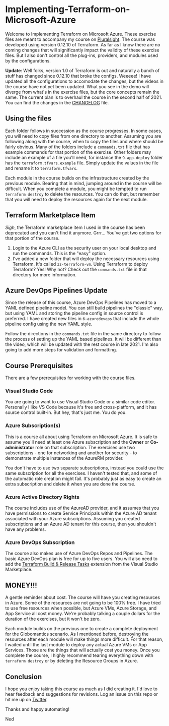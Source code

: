 # Implementing-Terraform-on-Microsoft-Azure

Welcome to Implementing Terraform on Microsoft Azure. These exercise files are meant to accompany my course on [Pluralsight](https://app.pluralsight.com/library/courses/implementing-terraform-microsoft-azure/).  The course was developed using version 0.12.10 of Terraform.  As far as I know there are no coming changes that will significantly impact the validity of these exercise files.  But I also don't control all the plug-ins, providers, and modules used by the configurations.

**Update**: Well folks, version 1.0 of Terraform is out and naturally a bunch of stuff has changed since 0.12.10 that broke the configs. Weeeee! I have updated all the configurations to accomodate the changes, but the videos in the course have not yet been updated. What you see in the demo will diverge from what's in the exercise files, but the core concepts remain the same. The current plan is to overhaul the course in the second half of 2021. You can find the changes in the [CHANGELOG](./CHANGELOG.md) file.

## Using the files

Each folder follows in succession as the course progresses. In some cases, you will need to copy files from one directory to another. Assuming you are following along with the course, when to copy the files and where should be fairly obvious. Many of the folders include a `commands.txt` file that has example commands for that portion of the exercise. Other folders may include an example of a file you'll need, for instance the `9-app-deploy` folder has the `terraform.tfvars.example` file. Simply update the values in the file and rename it to `terraform.tfvars`.

Each module in the course builds on the infrastructure created by the previous module. Bearing that in mind, jumping around in the course will be difficult. When you complete a module, you might be tempted to run `terraform destroy` to delete the resources. You can do that, but remember that you will need to deploy the resources again for the next module.

## Terraform Marketplace Item

*Sigh*, the Terraform marketplace item I used in the course has been deprecated and you can't find it anymore. Grrr... You've got two options for that portion of the course.

1. Login to the Azure CLI as the security user on your local desktop and run the commands. This is the "easy" option.
1. I've added a new folder that will deploy the necessary resources using Terraform. It's called `zz-terraform-vm`. Using Terraform to deploy Terraform? Yes! Why not? Check out the `commands.txt` file in that directory for more information.

## Azure DevOps Pipelines Update

Since the release of this course, Azure DevOps Pipelines has moved to a YAML defined pipeline model. You can still build pipelines the "classic" way, but using YAML and storing the pipeline config in source control is preferred. I have created new files in `6-azuredevops` that include the whole pipeline config using the new YAML style.

Follow the directions in the `commands.txt` file in the same directory to follow the process of setting up the YAML based pipelines. It will be different than the video, which will be updated with the rest course in late 2021. I'm also going to add more steps for validation and formatting.

## Course Prerequisites

There are a few prerequisites for working with the course files.

### Visual Studio Code

You are going to want to use Visual Studio Code or a similar code editor. Personally I like VS Code because it's free and cross-platform, and it has source control built-in. But hey, that's just me. You do you.

### Azure Subscription(s)

This is a course all about using Terraform on Microsoft Azure. It is safe to assume you'll need at least one Azure subscription and the **Owner** or **Co-administrator** role on that subscription. The exercises use two subscriptions - one for networking and another for security - to demonstrate multiple instances of the AzureRM provider.

You don't have to use two separate subscriptions, instead you could use the same subscription for all the exercises. I haven't tested that, and some of the automatic role creation might fail. It's probably just as easy to create an extra subscription and delete it when you are done the course.

### Azure Active Directory Rights

The course includes use of the AzureAD provider, and it assumes that you have permissions to create Service Principals within the Azure AD tenant associated with your Azure subscriptions. Assuming you created subscriptions and an Azure AD tenant for this course, then you shouldn't have any problems.

### Azure DevOps Subscription

The course also makes use of Azure DevOps Repos and Pipelines. The basic Azure DevOps plan is free for up to five users. You will also need to add the [Terraform Build & Release Tasks](https://marketplace.visualstudio.com/items?itemName=charleszipp.azure-pipelines-tasks-terraform) extension from the Visual Studio Marketplace.


## MONEY!!!

A gentle reminder about cost. The course will have you creating resources in Azure.  Some of the resources are not going to be 100% free. I have tried to use free resources when possible, but Azure VMs, Azure Storage, and App Service all cost money. We're probably talking a couple dollars for the duration of the exercises, but it won't be zero.

Each module builds on the previous one to create a complete deployment for the Globomantics scenario. As I mentioned before, destroying the resources after each module will make things more difficult. For that reason, I waited until the last module to deploy any actual Azure VMs or App Services. Those are the things that will actually cost you money. Once you complete the course, I highly recommend tearing everything down with `terraform destroy` or by deleting the Resource Groups in Azure.

## Conclusion

I hope you enjoy taking this course as much as I did creating it.  I'd love to hear feedback and suggestions for revisions. Log an issue on this repo or hit me up on [Twitter](https://twitter.com/ned1313).

Thanks and happy automating!

Ned